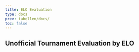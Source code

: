 ```yaml
---
title: ELO Evaluation
type: docs
prev: tabellen/docs/
toc: false
---
```


## Unofficial Tournament Evaluation by ELO
